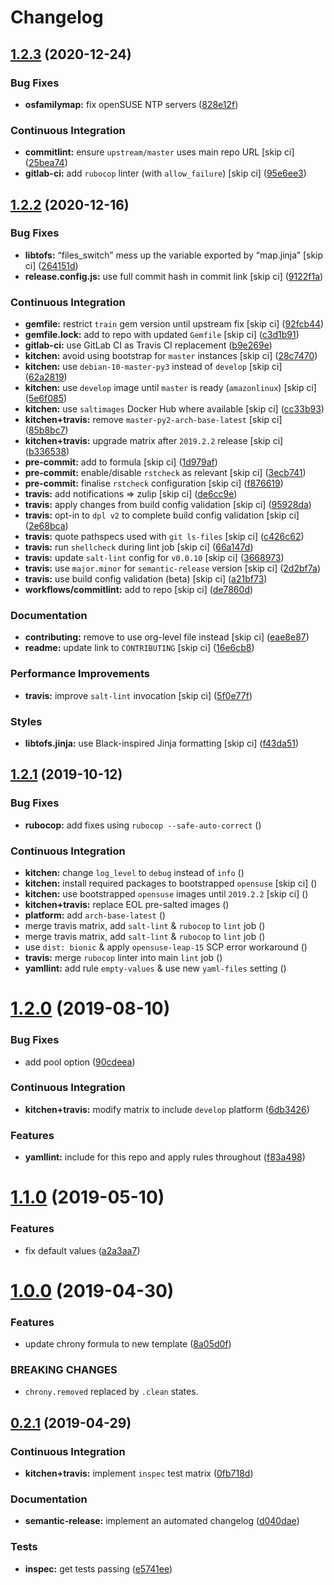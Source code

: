 # Changelog

## [1.2.3](https://github.com/saltstack-formulas/chrony-formula/compare/v1.2.2...v1.2.3) (2020-12-24)


### Bug Fixes

* **osfamilymap:** fix openSUSE NTP servers ([828e12f](https://github.com/saltstack-formulas/chrony-formula/commit/828e12f7b490090a80b2c3af4527e31b5b707991))


### Continuous Integration

* **commitlint:** ensure `upstream/master` uses main repo URL [skip ci] ([25bea74](https://github.com/saltstack-formulas/chrony-formula/commit/25bea74bf0878abb54fea184dfdaebd2d2dd368f))
* **gitlab-ci:** add `rubocop` linter (with `allow_failure`) [skip ci] ([95e6ee3](https://github.com/saltstack-formulas/chrony-formula/commit/95e6ee3e57d705830f886817fab95409a922a7ad))

## [1.2.2](https://github.com/saltstack-formulas/chrony-formula/compare/v1.2.1...v1.2.2) (2020-12-16)


### Bug Fixes

* **libtofs:** “files_switch” mess up the variable exported by “map.jinja” [skip ci] ([264151d](https://github.com/saltstack-formulas/chrony-formula/commit/264151d1cb51b524a96e352aaede74aa82e38197))
* **release.config.js:** use full commit hash in commit link [skip ci] ([9122f1a](https://github.com/saltstack-formulas/chrony-formula/commit/9122f1a4866337f8074f8ce167a6c02265b9cd28))


### Continuous Integration

* **gemfile:** restrict `train` gem version until upstream fix [skip ci] ([92fcb44](https://github.com/saltstack-formulas/chrony-formula/commit/92fcb44337e8b6c10d545f2865531925c98bb045))
* **gemfile.lock:** add to repo with updated `Gemfile` [skip ci] ([c3d1b91](https://github.com/saltstack-formulas/chrony-formula/commit/c3d1b917acc4a77c43cd364816360f94f581e13c))
* **gitlab-ci:** use GitLab CI as Travis CI replacement ([b9e269e](https://github.com/saltstack-formulas/chrony-formula/commit/b9e269e96564383f3a63e97867462e0a1e5192b8))
* **kitchen:** avoid using bootstrap for `master` instances [skip ci] ([28c7470](https://github.com/saltstack-formulas/chrony-formula/commit/28c7470600a3f302b22ee4b448c9d7350e9b3e39))
* **kitchen:** use `debian-10-master-py3` instead of `develop` [skip ci] ([62a2819](https://github.com/saltstack-formulas/chrony-formula/commit/62a2819b8df1637af754164cc9552aa71e4b2b09))
* **kitchen:** use `develop` image until `master` is ready (`amazonlinux`) [skip ci] ([5e6f085](https://github.com/saltstack-formulas/chrony-formula/commit/5e6f085fd4cad85b6a3aecd92c90aa17acd534c9))
* **kitchen:** use `saltimages` Docker Hub where available [skip ci] ([cc33b93](https://github.com/saltstack-formulas/chrony-formula/commit/cc33b93a58e1a889e6a6d758f53627c03fab39dd))
* **kitchen+travis:** remove `master-py2-arch-base-latest` [skip ci] ([85b8bc7](https://github.com/saltstack-formulas/chrony-formula/commit/85b8bc7700cb4cce348209ae79a159f7bf8520f1))
* **kitchen+travis:** upgrade matrix after `2019.2.2` release [skip ci] ([b336538](https://github.com/saltstack-formulas/chrony-formula/commit/b3365386aa71af4f6c596ab4225b2ad7b437739d))
* **pre-commit:** add to formula [skip ci] ([1d979af](https://github.com/saltstack-formulas/chrony-formula/commit/1d979af015f1517c060d4eeb5c43efe690c5f10e))
* **pre-commit:** enable/disable `rstcheck` as relevant [skip ci] ([3ecb741](https://github.com/saltstack-formulas/chrony-formula/commit/3ecb7415ab42ab1c2843fd4ee080b67725ef3068))
* **pre-commit:** finalise `rstcheck` configuration [skip ci] ([f876619](https://github.com/saltstack-formulas/chrony-formula/commit/f8766198760e616bdf24b5256744ca79de56ba5b))
* **travis:** add notifications => zulip [skip ci] ([de6cc9e](https://github.com/saltstack-formulas/chrony-formula/commit/de6cc9e23562ab4a3b054798e2f9de0074fdbf99))
* **travis:** apply changes from build config validation [skip ci] ([95928da](https://github.com/saltstack-formulas/chrony-formula/commit/95928da597a533f095901bab2ea7b84496ffd654))
* **travis:** opt-in to `dpl v2` to complete build config validation [skip ci] ([2e68bca](https://github.com/saltstack-formulas/chrony-formula/commit/2e68bcad916c026c1dbfdd26d60b4591d9eabbbe))
* **travis:** quote pathspecs used with `git ls-files` [skip ci] ([c426c62](https://github.com/saltstack-formulas/chrony-formula/commit/c426c62301ae2d85c7efdc7d32a76832438312d3))
* **travis:** run `shellcheck` during lint job [skip ci] ([66a147d](https://github.com/saltstack-formulas/chrony-formula/commit/66a147df787b779233c755cbcff9711e94d2bc16))
* **travis:** update `salt-lint` config for `v0.0.10` [skip ci] ([3668973](https://github.com/saltstack-formulas/chrony-formula/commit/3668973688a4a0f50c848e2f50ed310d029459f3))
* **travis:** use `major.minor` for `semantic-release` version [skip ci] ([2d2bf7a](https://github.com/saltstack-formulas/chrony-formula/commit/2d2bf7a8f718642116f96aaa84b8c90deeae8742))
* **travis:** use build config validation (beta) [skip ci] ([a21bf73](https://github.com/saltstack-formulas/chrony-formula/commit/a21bf73c8d0f6f1a1cd179564e5721b6b6af493b))
* **workflows/commitlint:** add to repo [skip ci] ([de7860d](https://github.com/saltstack-formulas/chrony-formula/commit/de7860d74c1f19b24dcd4cc6dd31dc56a0941892))


### Documentation

* **contributing:** remove to use org-level file instead [skip ci] ([eae8e87](https://github.com/saltstack-formulas/chrony-formula/commit/eae8e87c8be8a5b6eac3bf890b79035a3c9e7b17))
* **readme:** update link to `CONTRIBUTING` [skip ci] ([16e6cb8](https://github.com/saltstack-formulas/chrony-formula/commit/16e6cb8279b573632d0de9b7037c914d49f4255f))


### Performance Improvements

* **travis:** improve `salt-lint` invocation [skip ci] ([5f0e77f](https://github.com/saltstack-formulas/chrony-formula/commit/5f0e77f93a8d5482c9634103231c19dfb1ee72f6))


### Styles

* **libtofs.jinja:** use Black-inspired Jinja formatting [skip ci] ([f43da51](https://github.com/saltstack-formulas/chrony-formula/commit/f43da517a7c101b7fdd72c74246cdd80fffc4ac6))

## [1.2.1](https://github.com/saltstack-formulas/chrony-formula/compare/v1.2.0...v1.2.1) (2019-10-12)


### Bug Fixes

* **rubocop:** add fixes using `rubocop --safe-auto-correct` ([](https://github.com/saltstack-formulas/chrony-formula/commit/f3c5a09))


### Continuous Integration

* **kitchen:** change `log_level` to `debug` instead of `info` ([](https://github.com/saltstack-formulas/chrony-formula/commit/cf01b5b))
* **kitchen:** install required packages to bootstrapped `opensuse` [skip ci] ([](https://github.com/saltstack-formulas/chrony-formula/commit/36c8f81))
* **kitchen:** use bootstrapped `opensuse` images until `2019.2.2` [skip ci] ([](https://github.com/saltstack-formulas/chrony-formula/commit/9bae687))
* **kitchen+travis:** replace EOL pre-salted images ([](https://github.com/saltstack-formulas/chrony-formula/commit/9a71030))
* **platform:** add `arch-base-latest` ([](https://github.com/saltstack-formulas/chrony-formula/commit/87341a1))
* merge travis matrix, add `salt-lint` & `rubocop` to `lint` job ([](https://github.com/saltstack-formulas/chrony-formula/commit/a521e08))
* merge travis matrix, add `salt-lint` & `rubocop` to `lint` job ([](https://github.com/saltstack-formulas/chrony-formula/commit/fe1d64d))
* use `dist: bionic` & apply `opensuse-leap-15` SCP error workaround ([](https://github.com/saltstack-formulas/chrony-formula/commit/213eef3))
* **travis:** merge `rubocop` linter into main `lint` job ([](https://github.com/saltstack-formulas/chrony-formula/commit/ec20e4c))
* **yamllint:** add rule `empty-values` & use new `yaml-files` setting ([](https://github.com/saltstack-formulas/chrony-formula/commit/5c35ac7))

# [1.2.0](https://github.com/saltstack-formulas/chrony-formula/compare/v1.1.0...v1.2.0) (2019-08-10)


### Bug Fixes

* add pool option ([90cdeea](https://github.com/saltstack-formulas/chrony-formula/commit/90cdeea))


### Continuous Integration

* **kitchen+travis:** modify matrix to include `develop` platform ([6db3426](https://github.com/saltstack-formulas/chrony-formula/commit/6db3426))


### Features

* **yamllint:** include for this repo and apply rules throughout ([f83a498](https://github.com/saltstack-formulas/chrony-formula/commit/f83a498))

# [1.1.0](https://github.com/saltstack-formulas/chrony-formula/compare/v1.0.0...v1.1.0) (2019-05-10)


### Features

* fix default values ([a2a3aa7](https://github.com/saltstack-formulas/chrony-formula/commit/a2a3aa7))

# [1.0.0](https://github.com/saltstack-formulas/chrony-formula/compare/v0.2.1...v1.0.0) (2019-04-30)


### Features

* update chrony formula to new template ([8a05d0f](https://github.com/saltstack-formulas/chrony-formula/commit/8a05d0f))


### BREAKING CHANGES

* `chrony.removed` replaced by `.clean` states.

## [0.2.1](https://github.com/saltstack-formulas/chrony-formula/compare/v0.2.0...v0.2.1) (2019-04-29)


### Continuous Integration

* **kitchen+travis:** implement `inspec` test matrix ([0fb718d](https://github.com/saltstack-formulas/chrony-formula/commit/0fb718d))


### Documentation

* **semantic-release:** implement an automated changelog ([d040dae](https://github.com/saltstack-formulas/chrony-formula/commit/d040dae))


### Tests

* **inspec:** get tests passing ([e5741ee](https://github.com/saltstack-formulas/chrony-formula/commit/e5741ee))
